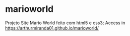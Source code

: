 # marioworld
Projeto Site Mario World feito com html5 e css3;
Access in https://arthurmiranda01.github.io/marioworld/
